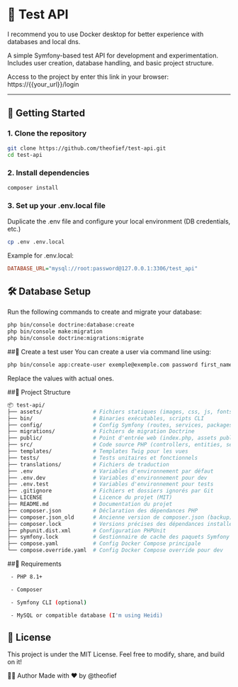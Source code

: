 # 🧪 Test API

I recommend you to use Docker desktop for better experience with databases and local dns.

A simple Symfony-based test API for development and experimentation.  
Includes user creation, database handling, and basic project structure.

Access to the project by enter this link in your browser:
https://{{your_url}}/login

---

## 🚀 Getting Started

### 1. Clone the repository

```bash
git clone https://github.com/theofief/test-api.git
cd test-api
```

### 2. Install dependencies

```bash
composer install
```

### 3. Set up your .env.local file
Duplicate the .env file and configure your local environment (DB credentials, etc.)

```bash
cp .env .env.local
```

Example for .env.local:

```ini
DATABASE_URL="mysql://root:password@127.0.0.1:3306/test_api"
```

## 🛠️ Database Setup
Run the following commands to create and migrate your database:

```bash
php bin/console doctrine:database:create
php bin/console make:migration
php bin/console doctrine:migrations:migrate
```

##👤 Create a test user
You can create a user via command line using:

```bash
php bin/console app:create-user exemple@exemple.com password first_name last_name
```
Replace the values with actual ones.

##📂 Project Structure
```bash
📦 test-api/
├── assets/                # Fichiers statiques (images, css, js, fonts…)
├── bin/                   # Binaries exécutables, scripts CLI
├── config/                # Config Symfony (routes, services, packages)
├── migrations/            # Fichiers de migration Doctrine
├── public/                # Point d'entrée web (index.php, assets publics)
├── src/                   # Code source PHP (controllers, entities, services)
├── templates/             # Templates Twig pour les vues
├── tests/                 # Tests unitaires et fonctionnels
├── translations/          # Fichiers de traduction
├── .env                   # Variables d'environnement par défaut
├── .env.dev               # Variables d'environnement pour dev
├── .env.test              # Variables d'environnement pour tests
├── .gitignore             # Fichiers et dossiers ignorés par Git
├── LICENSE                # Licence du projet (MIT)
├── README.md              # Documentation du projet
├── composer.json          # Déclaration des dépendances PHP
├── composer.json_old      # Ancienne version de composer.json (backup)
├── composer.lock          # Versions précises des dépendances installées
├── phpunit.dist.xml       # Configuration PHPUnit
├── symfony.lock           # Gestionnaire de cache des paquets Symfony
├── compose.yaml           # Config Docker Compose principale
└── compose.override.yaml  # Config Docker Compose override pour dev
```

##📌 Requirements
```bash
 - PHP 8.1+

 - Composer

 - Symfony CLI (optional)

 - MySQL or compatible database (I'm using Heidi)
```


## 📜 License

This project is under the MIT License.
Feel free to modify, share, and build on it!


🧑‍💻 Author
Made with ❤️ by @theofief
